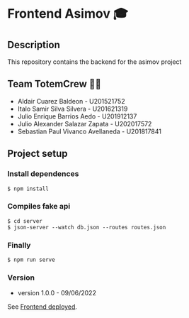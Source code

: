 # Frontend Asimov 🎓

## Description
This repository contains the backend for the asimov project

## Team TotemCrew 👨‍💻
* Aldair Cuarez Baldeon - U201521752
* Italo Samir Silva Silvera - U201621319
* Julio Enrique Barrios Aedo - U201912137
* Julio Alexander Salazar Zapata - U202017572
* Sebastian Paul Vivanco Avellaneda - U201817841

## Project setup

### Install dependences
```
$ npm install
```

### Compiles fake api
```
$ cd server
$ json-server --watch db.json --routes routes.json
```

### Finally
```
$ npm run serve
```

### Version
* version 1.0.0 - 09/06/2022


See [Frontend deployed](https://pry-asimov-cybersoft-21.web.app/).
